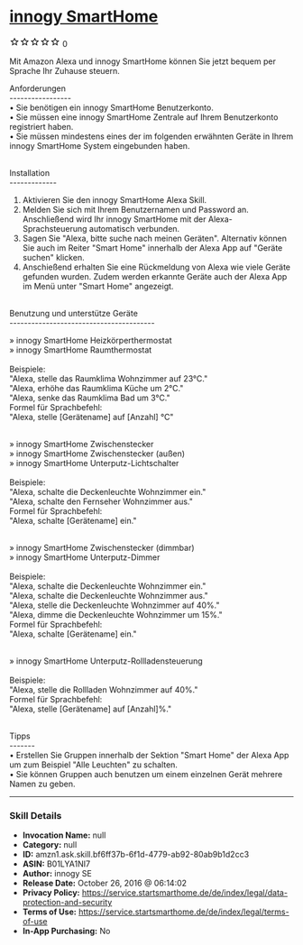 # [innogy SmartHome](http://alexa.amazon.com/#skills/amzn1.ask.skill.bf6ff37b-6f1d-4779-ab92-80ab9b1d2cc3)
![0 stars](../../images/ic_star_border_black_18dp_1x.png)![0 stars](../../images/ic_star_border_black_18dp_1x.png)![0 stars](../../images/ic_star_border_black_18dp_1x.png)![0 stars](../../images/ic_star_border_black_18dp_1x.png)![0 stars](../../images/ic_star_border_black_18dp_1x.png) 0

Mit Amazon Alexa und innogy SmartHome können Sie jetzt bequem per Sprache Ihr Zuhause steuern.<br/>

Anforderungen<br/>
-----------------<br/>
• Sie benötigen ein innogy SmartHome Benutzerkonto.<br/>
• Sie müssen eine innogy SmartHome Zentrale auf Ihrem Benutzerkonto registriert haben.<br/>
• Sie müssen mindestens eines der im folgenden erwähnten Geräte in Ihrem innogy SmartHome System eingebunden haben.<br/><br/>

Installation<br/>
-------------<br/>
1. Aktivieren Sie den innogy SmartHome Alexa Skill.<br/>
2. Melden Sie sich mit Ihrem Benutzernamen und Password an. Anschließend wird Ihr innogy SmartHome mit der Alexa-Sprachsteuerung automatisch verbunden.<br/>
3. Sagen Sie "Alexa, bitte suche nach meinen Geräten". Alternativ können Sie auch im Reiter "Smart Home" innerhalb der Alexa App auf "Geräte suchen" klicken.<br/>
4. Anschießend erhalten Sie eine Rückmeldung von Alexa wie viele Geräte gefunden wurden. Zudem werden erkannte Geräte auch der Alexa App im Menü unter "Smart Home" angezeigt.<br/><br/>

Benutzung und unterstütze Geräte<br/>
----------------------------------------<br/>

» innogy SmartHome Heizkörperthermostat<br/>
» innogy SmartHome Raumthermostat<br/><br/>
Beispiele:<br/>
"Alexa, stelle das Raumklima Wohnzimmer auf 23°C."<br/>
"Alexa, erhöhe das Raumklima Küche um 2°C."<br/>
"Alexa, senke das Raumklima Bad um 3°C."<br/>
Formel für Sprachbefehl:<br/>
"Alexa, stelle [Gerätename] auf [Anzahl] °C"<br/><br/>

» innogy SmartHome Zwischenstecker<br/>
» innogy SmartHome Zwischenstecker (außen)<br/>
» innogy SmartHome Unterputz-Lichtschalter<br/><br/>
Beispiele:<br/>
"Alexa, schalte die Deckenleuchte Wohnzimmer ein."<br/>
"Alexa, schalte den Fernseher Wohnzimmer aus."<br/>
Formel für Sprachbefehl:<br/>
"Alexa, schalte [Gerätename] ein."<br/><br/>

» innogy SmartHome Zwischenstecker (dimmbar)<br/>
» innogy SmartHome Unterputz-Dimmer<br/><br/>
Beispiele:<br/>
"Alexa, schalte die Deckenleuchte Wohnzimmer ein."<br/>
"Alexa, schalte die Deckenleuchte Wohnzimmer aus."<br/>
"Alexa, stelle die Deckenleuchte Wohnzimmer auf 40%."<br/>
"Alexa, dimme die Deckenleuchte Wohnzimmer um 15%."<br/>
Formel für Sprachbefehl:<br/>
"Alexa, schalte [Gerätename] ein."<br/><br/>

» innogy SmartHome Unterputz-Rollladensteuerung<br/><br/>
Beispiele:<br/>
"Alexa, stelle die Rollladen Wohnzimmer auf 40%."<br/>
Formel für Sprachbefehl:<br/>
"Alexa, stelle [Gerätename] auf [Anzahl]%."<br/><br/>

Tipps<br/>
-------<br/>
• Erstellen Sie Gruppen innerhalb der Sektion "Smart Home" der Alexa App um zum Beispiel "Alle Leuchten" zu schalten.<br/>
• Sie können Gruppen auch benutzen um einem einzelnen Gerät mehrere Namen zu geben.<br/>

***

### Skill Details

* **Invocation Name:** null
* **Category:** null
* **ID:** amzn1.ask.skill.bf6ff37b-6f1d-4779-ab92-80ab9b1d2cc3
* **ASIN:** B01LYA1NI7
* **Author:** innogy SE
* **Release Date:** October 26, 2016 @ 06:14:02
* **Privacy Policy:** https://service.startsmarthome.de/de/index/legal/data-protection-and-security
* **Terms of Use:** https://service.startsmarthome.de/de/index/legal/terms-of-use
* **In-App Purchasing:** No
